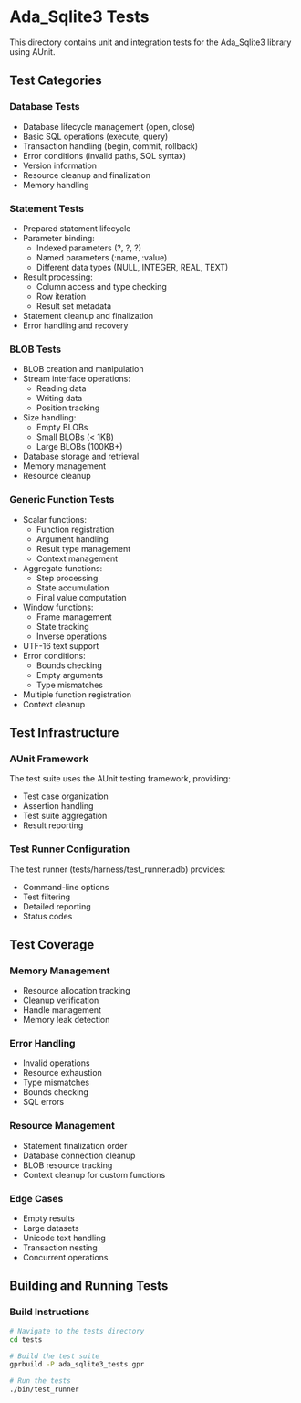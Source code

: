 # Ada_Sqlite3 Tests

This directory contains unit and integration tests for the Ada_Sqlite3 library using AUnit.

## Test Categories

### Database Tests
- Database lifecycle management (open, close)
- Basic SQL operations (execute, query)
- Transaction handling (begin, commit, rollback)
- Error conditions (invalid paths, SQL syntax)
- Version information
- Resource cleanup and finalization
- Memory handling

### Statement Tests
- Prepared statement lifecycle
- Parameter binding:
  * Indexed parameters (?, ?, ?)
  * Named parameters (:name, :value)
  * Different data types (NULL, INTEGER, REAL, TEXT)
- Result processing:
  * Column access and type checking
  * Row iteration
  * Result set metadata
- Statement cleanup and finalization
- Error handling and recovery

### BLOB Tests
- BLOB creation and manipulation
- Stream interface operations:
  * Reading data
  * Writing data
  * Position tracking
- Size handling:
  * Empty BLOBs
  * Small BLOBs (< 1KB)
  * Large BLOBs (100KB+)
- Database storage and retrieval
- Memory management
- Resource cleanup

### Generic Function Tests
- Scalar functions:
  * Function registration
  * Argument handling
  * Result type management
  * Context management
- Aggregate functions:
  * Step processing
  * State accumulation
  * Final value computation
- Window functions:
  * Frame management
  * State tracking
  * Inverse operations
- UTF-16 text support
- Error conditions:
  * Bounds checking
  * Empty arguments
  * Type mismatches
- Multiple function registration
- Context cleanup

## Test Infrastructure

### AUnit Framework
The test suite uses the AUnit testing framework, providing:
- Test case organization
- Assertion handling
- Test suite aggregation
- Result reporting

### Test Runner Configuration
The test runner (tests/harness/test_runner.adb) provides:
- Command-line options
- Test filtering
- Detailed reporting
- Status codes

## Test Coverage

### Memory Management
- Resource allocation tracking
- Cleanup verification
- Handle management
- Memory leak detection

### Error Handling
- Invalid operations
- Resource exhaustion
- Type mismatches
- Bounds checking
- SQL errors

### Resource Management
- Statement finalization order
- Database connection cleanup
- BLOB resource tracking
- Context cleanup for custom functions

### Edge Cases
- Empty results
- Large datasets
- Unicode text handling
- Transaction nesting
- Concurrent operations

## Building and Running Tests

### Build Instructions
```bash
# Navigate to the tests directory
cd tests

# Build the test suite
gprbuild -P ada_sqlite3_tests.gpr

# Run the tests
./bin/test_runner
```